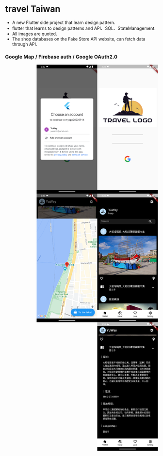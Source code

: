 # travel Taiwan

- A new Flutter side project that learn design pattern.
- flutter that learns to design patterns and API、SQL、StateManagement.
- All images are quoted.
- The shop databases on the Fake Store API website, can fetch data through API.

### Google Map / Firebase auth / Google OAuth2.0

<p float="left">
<img style="float: right;" src="Screenshot_1664091140.png" width="200">

<img style="float: right;" src="Screenshot_1664091148.png" width="200">

<img style="float: right;" src="Screenshot_1664091166.png" width="200">

<img style="float: right;" src="Screenshot_1664091195.png" width="200">
<img style="float: right;" src="Screenshot_1664091209.png" width="200">


</p>

